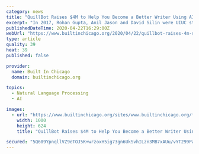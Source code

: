 ```yaml
---
category: news
title: "QuillBot Raises $4M to Help You Become a Better Writer Using AI"
excerpt: "In 2017, Rohan Gupta, Anil Jason and David Silin were UIUC students pursuing computer science degrees. While studying artificial intelligence algorithms and natural language processing, they had a breakthrough. Essentially, they figured out a way to look at a body of text and generate a summary using AI, something the technology has struggled ..."
publishedDateTime: 2020-04-22T16:29:00Z
webUrl: "https://www.builtinchicago.org/2020/04/22/quillbot-raises-4m-seed-funding"
type: article
quality: 39
heat: 39
published: false

provider:
  name: Built In Chicago
  domain: builtinchicago.org

topics:
  - Natural Language Processing
  - AI

images:
  - url: "https://www.builtinchicago.org/sites/www.builtinchicago.org/files/2020-04/Device_iPad%20Pro_Screen%20Mockup.jpg"
    width: 1000
    height: 624
    title: "QuillBot Raises $4M to Help You Become a Better Writer Using AI"

secured: "5Q609YpnqllVZ9eTOJ5K+wrzoxH5ig73gn6UkSvhILzn3MB7xAUu/vYT299PahYvEgDKETs5QDGBkfqeNbjFA1usEUT6UmFlag1MB955wPWGcn+DjC1nOnWNwUEh8YsJzBOZ58UC3ntojuvjbrdyBl00vGlYergUxMrcUXtMeFmG+N7yBhGbEaiD/Pd+yYuEWGDK5CuwoxWimxn4F0ZGRDiV1k05yttm0WoM3/OAMCgD31BlE0KBs4xhwUSn15m27MRnMARjhExsMGWi3Sed5KrXXgmG2pNl9duvlXRp2DuA4Sqk8z/5+UeY1AGZSPmk;PIfL5zfcOto+a1Ur4Mfv5A=="
---
```


